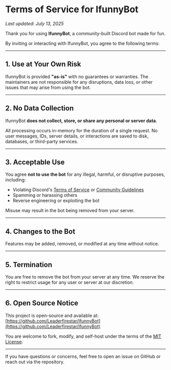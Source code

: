 # Terms of Service for IfunnyBot

_Last updated: July 13, 2025_

Thank you for using **IfunnyBot**, a community-built Discord bot made for fun.

By inviting or interacting with IfunnyBot, you agree to the following terms:

---

## 1. Use at Your Own Risk

IfunnyBot is provided **"as-is"** with no guarantees or warranties. The maintainers are not responsible for any disruptions, data loss, or other issues that may arise from using the bot.

---

## 2. No Data Collection

IfunnyBot **does not collect, store, or share any personal or server data**.

All processing occurs in-memory for the duration of a single request. No user messages, IDs, server details, or interactions are saved to disk, databases, or third-party services.

---

## 3. Acceptable Use

You agree **not to use the bot** for any illegal, harmful, or disruptive purposes, including:

- Violating Discord's [Terms of Service](https://discord.com/terms) or [Community Guidelines](https://discord.com/guidelines)
- Spamming or harassing others
- Reverse engineering or exploiting the bot

Misuse may result in the bot being removed from your server.

---

## 4. Changes to the Bot

Features may be added, removed, or modified at any time without notice.

---

## 5. Termination

You are free to remove the bot from your server at any time. We reserve the right to restrict usage for any user or server at our discretion.

---

## 6. Open Source Notice

This project is open-source and available at:  
[https://github.com/Leaderfirestar/IfunnyBot](https://github.com/Leaderfirestar/IfunnyBot)

You are welcome to fork, modify, and self-host under the terms of the [MIT License](LICENSE).

---

If you have questions or concerns, feel free to open an issue on GitHub or reach out via the repository.
